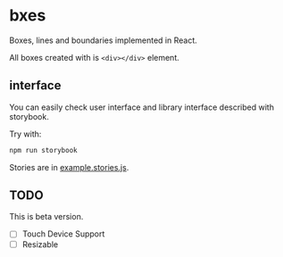 # bxes

Boxes, lines and boundaries implemented in React.

All boxes created with is `<div></div>` element.

## interface

You can easily check user interface and library interface described with storybook.

Try with:

```bash
npm run storybook
```

Stories are in [example.stories.js](./src/stories/example.stories.js).

## TODO

This is beta version.

- [ ] Touch Device Support
- [ ] Resizable
